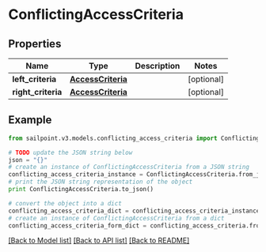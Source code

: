 # ConflictingAccessCriteria


## Properties

Name | Type | Description | Notes
------------ | ------------- | ------------- | -------------
**left_criteria** | [**AccessCriteria**](AccessCriteria.md) |  | [optional] 
**right_criteria** | [**AccessCriteria**](AccessCriteria.md) |  | [optional] 

## Example

```python
from sailpoint.v3.models.conflicting_access_criteria import ConflictingAccessCriteria

# TODO update the JSON string below
json = "{}"
# create an instance of ConflictingAccessCriteria from a JSON string
conflicting_access_criteria_instance = ConflictingAccessCriteria.from_json(json)
# print the JSON string representation of the object
print ConflictingAccessCriteria.to_json()

# convert the object into a dict
conflicting_access_criteria_dict = conflicting_access_criteria_instance.to_dict()
# create an instance of ConflictingAccessCriteria from a dict
conflicting_access_criteria_form_dict = conflicting_access_criteria.from_dict(conflicting_access_criteria_dict)
```
[[Back to Model list]](../README.md#documentation-for-models) [[Back to API list]](../README.md#documentation-for-api-endpoints) [[Back to README]](../README.md)


